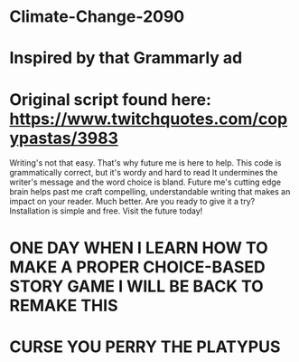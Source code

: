 # Climate-Change-2090

# Inspired by that Grammarly ad
# Original script found here: https://www.twitchquotes.com/copypastas/3983


Writing's not that easy.
That's why future me is here to help.
This code is grammatically correct,
but it's wordy and hard to read
It undermines the writer's message
and the word choice is bland.
Future me's cutting edge brain helps past me craft compelling,
understandable writing that makes an impact on your reader.
Much better.
Are you ready to give it a try?
Installation is simple and free.
Visit the future today!

# ONE DAY WHEN I LEARN HOW TO MAKE A PROPER CHOICE-BASED STORY GAME I WILL BE BACK TO REMAKE THIS #
# CURSE YOU PERRY THE PLATYPUS #
